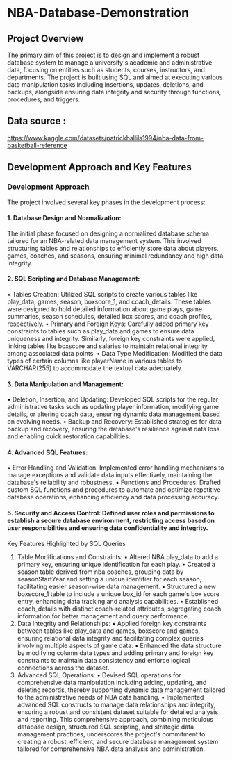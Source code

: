 # NBA-Database-Demonstration

## Project Overview
The primary aim of this project is to design and implement a robust database system to manage a university's academic and administrative data, focusing on entities such as students, courses, instructors, and departments.
The project is built using SQL and aimed at executing various data manipulation tasks including insertions, updates, deletions, and backups, alongside ensuring data integrity and security through functions, procedures, and triggers.

## Data source : 
https://www.kaggle.com/datasets/patrickhallila1994/nba-data-from-basketball-reference

## Development Approach and Key Features
### Development Approach
The project involved several key phases in the development process:
#### 1.	Database Design and Normalization: 
The initial phase focused on designing a normalized database schema tailored for an NBA-related data management system. This involved structuring tables and relationships to efficiently store data about players, games, coaches, and seasons, ensuring minimal redundancy and high data integrity.

#### 2.	SQL Scripting and Database Management:
•	Tables Creation: Utilized SQL scripts to create various tables like play_data, games, season, boxscore_1, and coach_details. These tables were designed to hold detailed information about game plays, game summaries, season schedules, detailed box scores, and coach profiles, respectively.
•	Primary and Foreign Keys: Carefully added primary key constraints to tables such as play_data and games to ensure data uniqueness and integrity. Similarly, foreign key constraints were applied, linking tables like boxscore and salaries to maintain relational integrity among associated data points.
•	Data Type Modification: Modified the data types of certain columns like playerName in various tables to VARCHAR(255) to accommodate the textual data adequately.

#### 3.	Data Manipulation and Management:
•	Deletion, Insertion, and Updating: Developed SQL scripts for the regular administrative tasks such as updating player information, modifying game details, or altering coach data, ensuring dynamic data management based on evolving needs.
•	Backup and Recovery: Established strategies for data backup and recovery, ensuring the database's resilience against data loss and enabling quick restoration capabilities.

#### 4.	Advanced SQL Features:
•	Error Handling and Validation: Implemented error handling mechanisms to manage exceptions and validate data inputs effectively, maintaining the database's reliability and robustness.
•	Functions and Procedures: Drafted custom SQL functions and procedures to automate and optimize repetitive database operations, enhancing efficiency and data processing accuracy.

#### 5.	Security and Access Control: Defined user roles and permissions to establish a secure database environment, restricting access based on user responsibilities and ensuring data confidentiality and integrity.
Key Features Highlighted by SQL Queries
1.	Table Modifications and Constraints:
•	Altered NBA.play_data to add a primary key, ensuring unique identification for each play.
•	Created a season table derived from nba.coaches, grouping data by seasonStartYear and setting a unique identifier for each season, facilitating easier season-wise data management.
•	Structured a new boxscore_1 table to include a unique box_id for each game's box score entry, enhancing data tracking and analysis capabilities.
•	Established coach_details with distinct coach-related attributes, segregating coach information for better management and query performance.
2.	Data Integrity and Relationships:
•	Applied foreign key constraints between tables like play_data and games, boxscore and games, ensuring relational data integrity and facilitating complex queries involving multiple aspects of game data.
•	Enhanced the data structure by modifying column data types and adding primary and foreign key constraints to maintain data consistency and enforce logical connections across the dataset.
3.	Advanced SQL Operations:
•	Devised SQL operations for comprehensive data manipulation including adding, updating, and deleting records, thereby supporting dynamic data management tailored to the administrative needs of NBA data handling.
•	Implemented advanced SQL constructs to manage data relationships and integrity, ensuring a robust and consistent dataset suitable for detailed analysis and reporting.
This comprehensive approach, combining meticulous database design, structured SQL scripting, and strategic data management practices, underscores the project's commitment to creating a robust, efficient, and secure database management system tailored for comprehensive NBA data analysis and administration.
